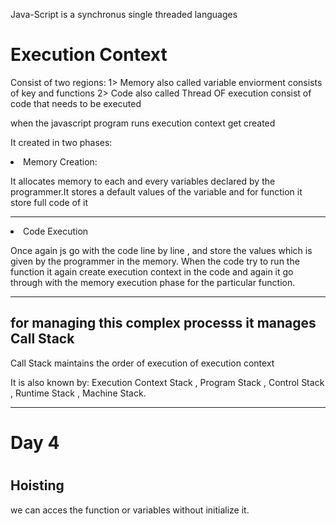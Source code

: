 <p>Java-Script is a synchronus single threaded languages</p>

<h1>Execution Context </h1>
<p>Consist of two regions: 1> Memory also called variable enviorment consists of key and functions
2> Code also called Thread OF execution  consist of code that needs to be executed</p>
<p>when the javascript program runs execution context get created</p>
<p>It created in two phases:
  <ui>
  <li>Memory Creation:</li>
  <p>It allocates memory to each and every variables  declared by the programmer.It stores a default values of the variable and for function it store full code of it</p>
  <hr>
  <li>Code Execution</li>
  <p>Once again js go with the code line by line , and store the values which is given by the programmer in the memory. When the code try to run the function it again create execution context in the code and again it go through with the memory execution phase for the particular function.</p>
  </ui>

  <hr>

  <h2>for managing this complex processs it manages Call Stack</h2>

  <p>Call Stack maintains the order of execution of execution context </p>
  <p>It is also known by: Execution Context Stack , Program Stack , Control Stack , Runtime Stack , Machine Stack. </p>

  <hr/>
<h1>Day 4<h1>
<h2>Hoisting</h2>
<p> we can acces the function or variables without initialize it. </p>


